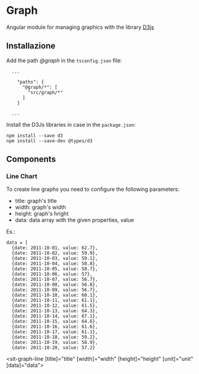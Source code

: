 # Graph
Angular module for managing graphics with the library [D3js](https://d3js.org/)

## Installazione
Add the path _@graph_ in the `tsconfig.json` file:
```
  ...

    "paths": {
      "@graph/*": [
        "src/graph/*"
      ]
    }

  ...

```
Install the D3Js libraries in case in the `package.json`:
```
npm install --save d3
npm install --save-dev @types/d3
```

## Components

### Line Chart
To create line graphs you need to configure the following parameters:

* title: graph's title
* width: graph's width
* height: graph's hright
* data: data array with the given properties, value

Es.:

```
data = [
  {date: 2011-10-01, value: 62.7},
  {date: 2011-10-02, value: 59.9},
  {date: 2011-10-03, value: 59.1},
  {date: 2011-10-04, value: 58.8},
  {date: 2011-10-05, value: 58.7},
  {date: 2011-10-06, value: 57},
  {date: 2011-10-07, value: 56.7},
  {date: 2011-10-08, value: 56.8},
  {date: 2011-10-09, value: 56.7},
  {date: 2011-10-10, value: 60.1},
  {date: 2011-10-11, value: 61.1},
  {date: 2011-10-12, value: 61.5},
  {date: 2011-10-13, value: 64.3},
  {date: 2011-10-14, value: 67.1},
  {date: 2011-10-15, value: 64.6},
  {date: 2011-10-16, value: 61.6},
  {date: 2011-10-17, value: 61.1},
  {date: 2011-10-18, value: 59.2},
  {date: 2011-10-19, value: 58.9},
  {date: 2011-10-20, value: 57.2}
```
<sit-graph-line [title]="title"
                [width]="width"
                [height]="height"
                [unit]="unit"
                [data]="data">
</sit-graph-line>
```


